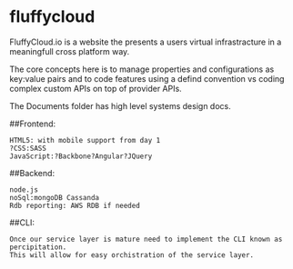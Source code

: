 fluffycloud
===========

FluffyCloud.io is a website the presents a users virtual infrastracture in a meaningfull cross platform way.

The core concepts here is to manage properties and configurations as key:value pairs and to code features 
using a defind convention vs coding complex custom APIs on top of provider APIs.

The Documents folder has high level systems design docs.

##Frontend: 

    HTML5: with mobile support from day 1
    ?CSS:SASS
    JavaScript:?Backbone?Angular?JQuery
   
##Backend:

    node.js
    noSql:mongoDB Cassanda
    Rdb reporting: AWS RDB if needed
   
   
##CLI:

    Once our service layer is mature need to implement the CLI known as percipitation. 
    This will allow for easy orchistration of the service layer.
   
